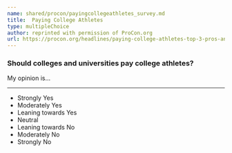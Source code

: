 ```yaml
---
name: shared/procon/payingcollegeathletes_survey.md
title:  Paying College Athletes 
type: multipleChoice
author: reprinted with permission of ProCon.org
url: https://procon.org/headlines/paying-college-athletes-top-3-pros-and-cons/ 
---
```


###  Should colleges and universities pay college athletes?

My opinion is...

---

- Strongly Yes
- Moderately Yes
- Leaning towards Yes
- Neutral
- Leaning towards No
- Moderately No
- Strongly No

